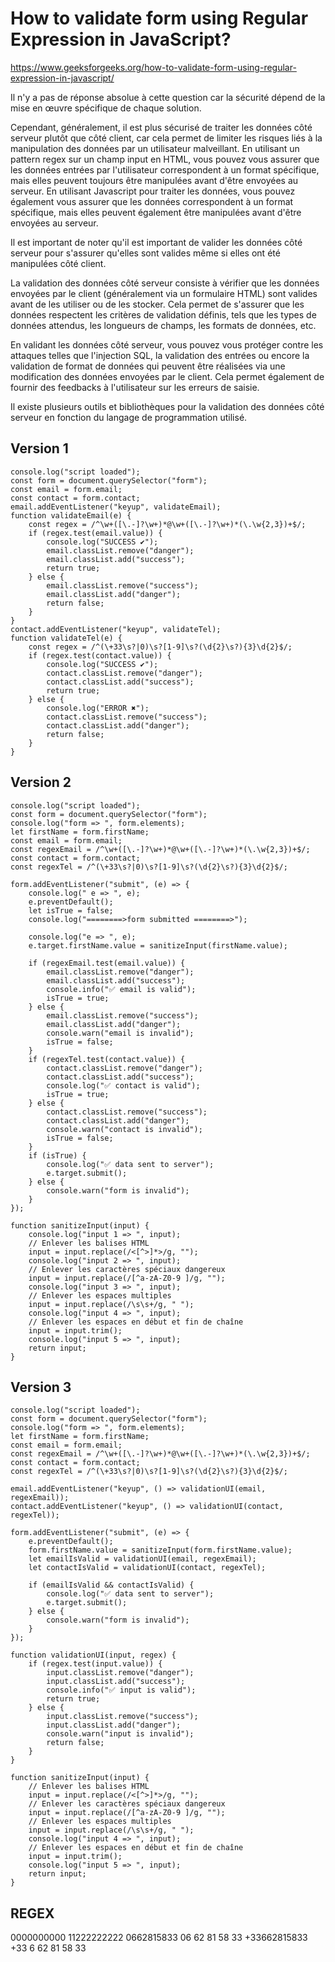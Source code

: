 # How to validate form using Regular Expression in JavaScript?

https://www.geeksforgeeks.org/how-to-validate-form-using-regular-expression-in-javascript/

Il n'y a pas de réponse absolue à cette question car la sécurité dépend de la mise en œuvre spécifique de chaque solution.

Cependant, généralement, il est plus sécurisé de traiter les données côté serveur plutôt que côté client, car cela permet de limiter les risques liés à la manipulation des données par un utilisateur malveillant. En utilisant un pattern regex sur un champ input en HTML, vous pouvez vous assurer que les données entrées par l'utilisateur correspondent à un format spécifique, mais elles peuvent toujours être manipulées avant d'être envoyées au serveur. En utilisant Javascript pour traiter les données, vous pouvez également vous assurer que les données correspondent à un format spécifique, mais elles peuvent également être manipulées avant d'être envoyées au serveur.

Il est important de noter qu'il est important de valider les données côté serveur pour s'assurer qu'elles sont valides même si elles ont été manipulées côté client.

La validation des données côté serveur consiste à vérifier que les données envoyées par le client (généralement via un formulaire HTML) sont valides avant de les utiliser ou de les stocker. Cela permet de s'assurer que les données respectent les critères de validation définis, tels que les types de données attendus, les longueurs de champs, les formats de données, etc.

En validant les données côté serveur, vous pouvez vous protéger contre les attaques telles que l'injection SQL, la validation des entrées ou encore la validation de format de données qui peuvent être réalisées via une modification des données envoyées par le client. Cela permet également de fournir des feedbacks à l'utilisateur sur les erreurs de saisie.

Il existe plusieurs outils et bibliothèques pour la validation des données côté serveur en fonction du langage de programmation utilisé.

## Version 1

```js=
console.log("script loaded");
const form = document.querySelector("form");
const email = form.email;
const contact = form.contact;
email.addEventListener("keyup", validateEmail);
function validateEmail(e) {
    const regex = /^\w+([\.-]?\w+)*@\w+([\.-]?\w+)*(\.\w{2,3})+$/;
    if (regex.test(email.value)) {
        console.log("SUCCESS ✔️");
        email.classList.remove("danger");
        email.classList.add("success");
        return true;
    } else {
        email.classList.remove("success");
        email.classList.add("danger");
        return false;
    }
}
contact.addEventListener("keyup", validateTel);
function validateTel(e) {
    const regex = /^(\+33\s?|0)\s?[1-9]\s?(\d{2}\s?){3}\d{2}$/;
    if (regex.test(contact.value)) {
        console.log("SUCCESS ✔️");
        contact.classList.remove("danger");
        contact.classList.add("success");
        return true;
    } else {
        console.log("ERROR ✖️");
        contact.classList.remove("success");
        contact.classList.add("danger");
        return false;
    }
}
```

## Version 2

```js=
console.log("script loaded");
const form = document.querySelector("form");
console.log("form => ", form.elements);
let firstName = form.firstName;
const email = form.email;
const regexEmail = /^\w+([\.-]?\w+)*@\w+([\.-]?\w+)*(\.\w{2,3})+$/;
const contact = form.contact;
const regexTel = /^(\+33\s?|0)\s?[1-9]\s?(\d{2}\s?){3}\d{2}$/;

form.addEventListener("submit", (e) => {
    console.log(" e => ", e);
    e.preventDefault();
    let isTrue = false;
    console.log("========>form submitted ========>");

    console.log("e => ", e);
    e.target.firstName.value = sanitizeInput(firstName.value);

    if (regexEmail.test(email.value)) {
        email.classList.remove("danger");
        email.classList.add("success");
        console.info("✅ email is valid");
        isTrue = true;
    } else {
        email.classList.remove("success");
        email.classList.add("danger");
        console.warn("email is invalid");
        isTrue = false;
    }
    if (regexTel.test(contact.value)) {
        contact.classList.remove("danger");
        contact.classList.add("success");
        console.log("✅ contact is valid");
        isTrue = true;
    } else {
        contact.classList.remove("success");
        contact.classList.add("danger");
        console.warn("contact is invalid");
        isTrue = false;
    }
    if (isTrue) {
        console.log("✅ data sent to server");
        e.target.submit();
    } else {
        console.warn("form is invalid");
    }
});

function sanitizeInput(input) {
    console.log("input 1 => ", input);
    // Enlever les balises HTML
    input = input.replace(/<[^>]*>/g, "");
    console.log("input 2 => ", input);
    // Enlever les caractères spéciaux dangereux
    input = input.replace(/[^a-zA-Z0-9 ]/g, "");
    console.log("input 3 => ", input);
    // Enlever les espaces multiples
    input = input.replace(/\s\s+/g, " ");
    console.log("input 4 => ", input);
    // Enlever les espaces en début et fin de chaîne
    input = input.trim();
    console.log("input 5 => ", input);
    return input;
}
```

## Version 3

```js=
console.log("script loaded");
const form = document.querySelector("form");
console.log("form => ", form.elements);
let firstName = form.firstName;
const email = form.email;
const regexEmail = /^\w+([\.-]?\w+)*@\w+([\.-]?\w+)*(\.\w{2,3})+$/;
const contact = form.contact;
const regexTel = /^(\+33\s?|0)\s?[1-9]\s?(\d{2}\s?){3}\d{2}$/;

email.addEventListener("keyup", () => validationUI(email, regexEmail));
contact.addEventListener("keyup", () => validationUI(contact, regexTel));

form.addEventListener("submit", (e) => {
    e.preventDefault();
    form.firstName.value = sanitizeInput(form.firstName.value);
    let emailIsValid = validationUI(email, regexEmail);
    let contactIsValid = validationUI(contact, regexTel);

    if (emailIsValid && contactIsValid) {
        console.log("✅ data sent to server");
        e.target.submit();
    } else {
        console.warn("form is invalid");
    }
});

function validationUI(input, regex) {
    if (regex.test(input.value)) {
        input.classList.remove("danger");
        input.classList.add("success");
        console.info("✅ input is valid");
        return true;
    } else {
        input.classList.remove("success");
        input.classList.add("danger");
        console.warn("input is invalid");
        return false;
    }
}

function sanitizeInput(input) {
    // Enlever les balises HTML
    input = input.replace(/<[^>]*>/g, "");
    // Enlever les caractères spéciaux dangereux
    input = input.replace(/[^a-zA-Z0-9 ]/g, "");
    // Enlever les espaces multiples
    input = input.replace(/\s\s+/g, " ");
    console.log("input 4 => ", input);
    // Enlever les espaces en début et fin de chaîne
    input = input.trim();
    console.log("input 5 => ", input);
    return input;
}
```

## REGEX

0000000000
11222222222
0662815833
06 62 81 58 33
+33662815833
+33 6 62 81 58 33

